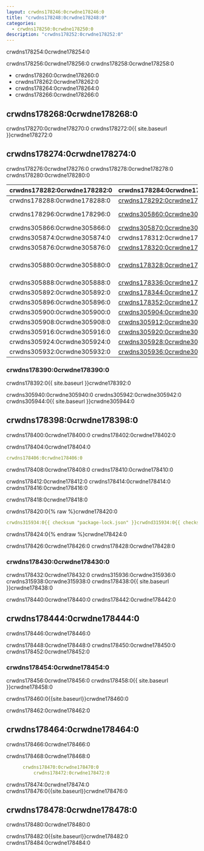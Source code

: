 ```yaml
---
layout: crwdns178246:0crwdne178246:0
title: "crwdns178248:0crwdne178248:0"
categories:
  - crwdns178250:0crwdne178250:0
description: "crwdns178252:0crwdne178252:0"
---
```


crwdns178254:0crwdne178254:0

crwdns178256:0crwdne178256:0 crwdns178258:0crwdne178258:0

- crwdns178260:0crwdne178260:0
- crwdns178262:0crwdne178262:0
- crwdns178264:0crwdne178264:0
- crwdns178266:0crwdne178266:0

## crwdns178268:0crwdne178268:0

crwdns178270:0crwdne178270:0 crwdns178272:0{{ site.baseurl }}crwdne178272:0

## crwdns178274:0crwdne178274:0

crwdns178276:0crwdne178276:0 crwdns178278:0crwdne178278:0 crwdns178280:0crwdne178280:0

| crwdns178282:0crwdne178282:0 | crwdns178284:0crwdne178284:0                                 | crwdns178286:0crwdne178286:0                                                           |
| ---------------------------- | ------------------------------------------------------------ | -------------------------------------------------------------------------------------- |
| crwdns178288:0crwdne178288:0 | [crwdns178292:0crwdne178292:0](crwdns178290:0crwdne178290:0) | crwdns178294:0crwdne178294:0                                                           |
| crwdns178296:0crwdne178296:0 | [crwdns305860:0crwdne305860:0](crwdns305858:0crwdne305858:0) | crwdns305862:0crwdne305862:0 crwdns305864:0crwdne305864:0                              |
| crwdns305866:0crwdne305866:0 | [crwdns305870:0crwdne305870:0](crwdns305868:0crwdne305868:0) | crwdns305872:0crwdne305872:0                                                           |
| crwdns305874:0crwdne305874:0 | crwdns178312:0crwdne178312:0                                 | crwdns178314:0crwdne178314:0                                                           |
| crwdns305876:0crwdne305876:0 | [crwdns178320:0crwdne178320:0](crwdns178318:0crwdne178318:0) | crwdns305878:0crwdne305878:0                                                           |
| crwdns305880:0crwdne305880:0 | [crwdns178328:0crwdne178328:0](crwdns178326:0crwdne178326:0) | crwdns305882:0crwdne305882:0 crwdns305884:0crwdne305884:0 crwdns305886:0crwdne305886:0 |
| crwdns305888:0crwdne305888:0 | [crwdns178336:0crwdne178336:0](crwdns178334:0crwdne178334:0) | crwdns305890:0crwdne305890:0                                                           |
| crwdns305892:0crwdne305892:0 | [crwdns178344:0crwdne178344:0](crwdns178342:0crwdne178342:0) | crwdns305894:0crwdne305894:0                                                           |
| crwdns305896:0crwdne305896:0 | [crwdns178352:0crwdne178352:0](crwdns178350:0crwdne178350:0) | crwdns305898:0crwdne305898:0                                                           |
| crwdns305900:0crwdne305900:0 | [crwdns305904:0crwdne305904:0](crwdns305902:0crwdne305902:0) | crwdns305906:0crwdne305906:0                                                           |
| crwdns305908:0crwdne305908:0 | [crwdns305912:0crwdne305912:0](crwdns305910:0crwdne305910:0) | crwdns305914:0crwdne305914:0                                                           |
| crwdns305916:0crwdne305916:0 | [crwdns305920:0crwdne305920:0](crwdns305918:0crwdne305918:0) | crwdns305922:0crwdne305922:0                                                           |
| crwdns305924:0crwdne305924:0 | [crwdns305928:0crwdne305928:0](crwdns305926:0crwdne305926:0) | crwdns305930:0crwdne305930:0                                                           |
| crwdns305932:0crwdne305932:0 | [crwdns305936:0crwdne305936:0](crwdns305934:0crwdne305934:0) | crwdns305938:0crwdne305938:0                                                           | crwdns178388:0crwdne178388:0 

### crwdns178390:0crwdne178390:0

crwdns178392:0{{ site.baseurl }}crwdne178392:0

crwdns305940:0crwdne305940:0 crwdns305942:0crwdne305942:0 crwdns305944:0{{ site.baseurl }}crwdne305944:0

## crwdns178398:0crwdne178398:0

crwdns178400:0crwdne178400:0 crwdns178402:0crwdne178402:0

crwdns178404:0crwdne178404:0

```yaml
crwdns178406:0crwdne178406:0
```

crwdns178408:0crwdne178408:0 crwdns178410:0crwdne178410:0

crwdns178412:0crwdne178412:0 crwdns178414:0crwdne178414:0 crwdns178416:0crwdne178416:0

crwdns178418:0crwdne178418:0

crwdns178420:0{% raw %}crwdne178420:0

```yaml
crwdns315934:0{{ checksum "package-lock.json" }}crwdnd315934:0{{ checksum "package-lock.json" }}crwdne315934:0
```

crwdns178424:0{% endraw %}crwdne178424:0

crwdns178426:0crwdne178426:0 crwdns178428:0crwdne178428:0

### crwdns178430:0crwdne178430:0

crwdns178432:0crwdne178432:0 crwdns315936:0crwdne315936:0 crwdns315938:0crwdne315938:0 crwdns178438:0{{ site.baseurl }}crwdne178438:0

crwdns178440:0crwdne178440:0 crwdns178442:0crwdne178442:0

## crwdns178444:0crwdne178444:0

crwdns178446:0crwdne178446:0

crwdns178448:0crwdne178448:0 crwdns178450:0crwdne178450:0 crwdns178452:0crwdne178452:0

### crwdns178454:0crwdne178454:0

crwdns178456:0crwdne178456:0 crwdns178458:0{{ site.baseurl }}crwdne178458:0

crwdns178460:0{{site.baseurl}}crwdne178460:0

crwdns178462:0crwdne178462:0

## crwdns178464:0crwdne178464:0

crwdns178466:0crwdne178466:0

crwdns178468:0crwdne178468:0

```yaml
      crwdns178470:0crwdne178470:0
          crwdns178472:0crwdne178472:0
```

crwdns178474:0crwdne178474:0 crwdns178476:0{{site.baseurl}}crwdne178476:0

## crwdns178478:0crwdne178478:0

crwdns178480:0crwdne178480:0

crwdns178482:0{{site.baseurl}}crwdne178482:0 crwdns178484:0crwdne178484:0